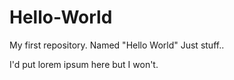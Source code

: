 # Hello-World
My first repository. Named "Hello World"
Just stuff..

I'd put lorem ipsum here but I won't.
